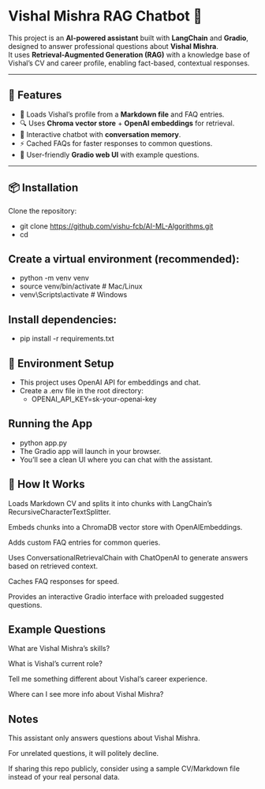 # Vishal Mishra RAG Chatbot 🤖

This project is an **AI-powered assistant** built with **LangChain** and **Gradio**, designed to answer professional questions about **Vishal Mishra**.  
It uses **Retrieval-Augmented Generation (RAG)** with a knowledge base of Vishal’s CV and career profile, enabling fact-based, contextual responses.  

---

## 🚀 Features
- 📂 Loads Vishal’s profile from a **Markdown file** and FAQ entries.
- 🔍 Uses **Chroma vector store** + **OpenAI embeddings** for retrieval.
- 💬 Interactive chatbot with **conversation memory**.
- ⚡ Cached FAQs for faster responses to common questions.
- 🎨 User-friendly **Gradio web UI** with example questions.

---


## 📦 Installation

Clone the repository:

- git clone https://github.com/vishu-fcb/AI-ML-Algorithms.git
- cd <Browse to AI_Powered_Chatbot>

## Create a virtual environment (recommended):

- python -m venv venv
- source venv/bin/activate   # Mac/Linux
- venv\Scripts\activate      # Windows

## Install dependencies:
- pip install -r requirements.txt

## 🔑 Environment Setup

- This project uses OpenAI API for embeddings and chat.
- Create a .env file in the root directory:
  - OPENAI_API_KEY=sk-your-openai-key

## Running the App

- python app.py
- The Gradio app will launch in your browser.
- You’ll see a clean UI where you can chat with the assistant.

## 🧠 How It Works

Loads Markdown CV and splits it into chunks with LangChain’s RecursiveCharacterTextSplitter.

Embeds chunks into a ChromaDB vector store with OpenAIEmbeddings.

Adds custom FAQ entries for common queries.

Uses ConversationalRetrievalChain with ChatOpenAI to generate answers based on retrieved context.

Caches FAQ responses for speed.

Provides an interactive Gradio interface with preloaded suggested questions.

## Example Questions

What are Vishal Mishra’s skills?

What is Vishal’s current role?

Tell me something different about Vishal’s career experience.

Where can I see more info about Vishal Mishra?

##  Notes

This assistant only answers questions about Vishal Mishra.

For unrelated questions, it will politely decline.

If sharing this repo publicly, consider using a sample CV/Markdown file instead of your real personal data.


